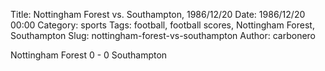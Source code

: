 Title: Nottingham Forest vs. Southampton, 1986/12/20
Date: 1986/12/20 00:00
Category: sports
Tags: football, football scores, Nottingham Forest, Southampton
Slug: nottingham-forest-vs-southampton
Author: carbonero


Nottingham Forest 0 - 0 Southampton
